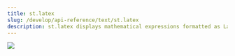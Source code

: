 ```yaml
---
title: st.latex
slug: /develop/api-reference/text/st.latex
description: st.latex displays mathematical expressions formatted as LaTeX.
---
```


<Autofunction function="Jt.latex" />

<Image src="/images/api/st.latex.png" clean />
